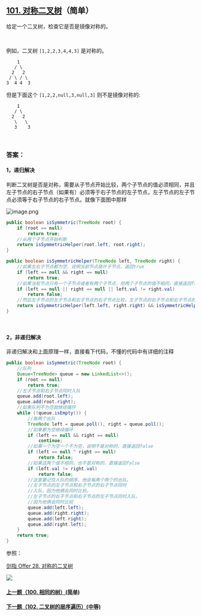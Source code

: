 ## [101. 对称二叉树](https://leetcode-cn.com/problems/symmetric-tree/)（简单）

给定一个二叉树，检查它是否是镜像对称的。

 <br/>

例如，二叉树 `[1,2,2,3,4,4,3]` 是对称的。

```
    1
   / \
  2   2
 / \ / \
3  4 4  3
```

但是下面这个 `[1,2,2,null,3,null,3]` 则不是镜像对称的:

```
    1
   / \
  2   2
   \   \
   3    3
```

<br/>

### 答案：

#### 1，递归解决

判断二叉树是否是对称，需要从子节点开始比较，两个子节点的值必须相同，并且左子节点的右子节点（如果有）必须等于右子节点的左子节点，左子节点的左子节点必须等于右子节点的右子节点。就像下面图中那样

![image.png](https://pic.leetcode-cn.com/7e869a67d741d9ef4d5e51f18a5571f2a537f4393a65f2e205888f783074660a-image.png)

```java
public boolean isSymmetric(TreeNode root) {
    if (root == null)
        return true;
    //从两个子节点开始判断
    return isSymmetricHelper(root.left, root.right);
}

public boolean isSymmetricHelper(TreeNode left, TreeNode right) {
    //如果左右子节点都为空，说明当前节点是叶子节点，返回true
    if (left == null && right == null)
        return true;
    //如果当前节点只有一个子节点或者有两个子节点，但两个子节点的值不相同，直接返回false
    if (left == null || right == null || left.val != right.val)
        return false;
    //然后左子节点的左子节点和右子节点的右子节点比较，左子节点的右子节点和右子节点的左子节点比较
    return isSymmetricHelper(left.left, right.right) && isSymmetricHelper(left.right, right.left);
}
```

<br/>

#### 2，非递归解决

非递归解决和上面原理一样，直接看下代码，不懂的代码中有详细的注释

```java
public boolean isSymmetric(TreeNode root) {
    //队列
    Queue<TreeNode> queue = new LinkedList<>();
    if (root == null)
        return true;
    //左子节点和右子节点同时入队
    queue.add(root.left);
    queue.add(root.right);
    //如果队列不为空就继续循环
    while (!queue.isEmpty()) {
        //每两个出队
        TreeNode left = queue.poll(), right = queue.poll();
        //如果都为空继续循环
        if (left == null && right == null)
            continue;
        //如果一个为空一个不为空，说明不是对称的，直接返回false
        if (left == null ^ right == null)
            return false;
        //如果这两个值不相同，也不是对称的，直接返回false
        if (left.val != right.val)
            return false;
        //这里要记住入队的顺序，他会每两个两个的出队。
        //左子节点的左子节点和右子节点的右子节点同时
        //入队，因为他俩会同时比较。
        //左子节点的右子节点和右子节点的左子节点同时入队，
        //因为他俩会同时比较
        queue.add(left.left);
        queue.add(right.right);
        queue.add(left.right);
        queue.add(right.left);
    }
    return true;
}
```

参照：

[剑指 Offer 28. 对称的二叉树](https://github.com/sdwwld/leetCode/blob/master/src/main/java/com/wld/java/offer/剑指Offer28.md)



![](https://img-blog.csdnimg.cn/20200807155236311.png)

#### [上一题（100. 相同的树）(简单)](https://github.com/sdwwld/leetCode/blob/master/src/main/java/com/wld/java/leetcode/leetCode0100.md)

#### [下一题（102. 二叉树的层序遍历）(中等)](https://github.com/sdwwld/leetCode/blob/master/src/main/java/com/wld/java/leetcode/leetCode0102.md)